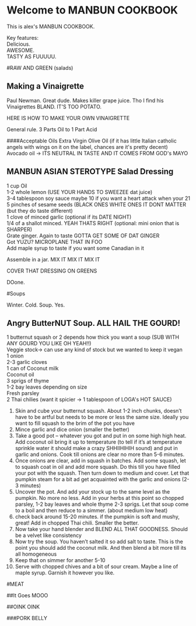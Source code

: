 # Welcome to MANBUN COOKBOOK  

This is alex's MANBUN COOKBOOK.   

Key features:  
Delicious.   
AWESOME.   
TASTY AS FUUUUU.   

#RAW AND GREEN (salads)   

## Making a Vinaigrette  

Paul Newman. Great dude. Makes killer grape juice. Tho I find his Vinaigrettes BLAND. IT'S TOO POTATO.   

HERE IS HOW TO MAKE YOUR OWN VINAIGRETTE   

General rule. 3 Parts Oil to 1 Part Acid   

####Acceptable Oils 
Extra Virgin Olive Oil (if it has little Italian catholic angels with wings on it on the label, chances are it's pretty decent)  
Avocado oil -> ITS NEUTRAL IN TASTE AND IT COMES FROM GOD's MAYO   

## MANBUN ASIAN STEROTYPE Salad Dressing 

1 cup Oil   
1-2 whole lemon (USE YOUR HANDS TO SWEEZEE dat juice)  
3-4 tablespoon soy sauce maybe 10 if you want a heart attack when your 21   
5 pinches of sesame seeds (BLACK ONES WHITE ONES IT DONT MATTER (but they do taste different)    
1 clove of minced garlic (optional if its DATE NIGHT)  
1/4 of a shallot minced. YEAH THATS RIGHT (optional: mini onion that is SHARPER)  
Grate ginger. Again to taste GOTTA GET SOME OF DAT GINGER  
Got YUZU? MICROPLANE THAT IN FOO   
Add maple syrup to taste if you want some Canadian in it   


Assemble in a jar. MIX IT MIX IT MIX IT   

COVER THAT DRESSING ON GREENS 

DOone. 

#Soups

Winter. Cold. Soup. Yes. 

## Angry ButterNUT Soup. ALL HAIL THE GOURD! 

1 butternut squash or 2 depends how thick you want a soup (SUB WITH ANY GOURD YOU LIKE OH YEAH!!)   
Veggie stock-> can use any kind of stock but we wanted to keep it vegan   
1 onion   
2-3 garlic cloves  
1 can of Coconut milk  
Coconut oil   
3 sprigs of thyme   
1-2 bay leaves depending on size  
Fresh parsley   
2 Thai chilies (want it spicier -> 1 tablespoon of LOGA's HOT SAUCE)  

1.	Skin and cube your butternut squash. About 1-2 inch chunks, doesn’t have to be artful but needs to be more or less the same size.  Ideally you want to fill squash to the brim of the pot you have 
2.	Mince garlic and dice onion (smaller the better) 
3.	Take a good pot – whatever you got and put in on some high high heat. Add coconut oil bring it up to temperature (to tell if it’s at temperature sprinkle water it should make a crazy SHHIIHIHIH sound) and put in garlic and onions. Cook till onions are clear no more than 5-6 minutes.
4.	Once onions are clear, add in squash in batches. Add some squash, let to squash coat in oil and add more squash. Do this till you have filled your pot with the squash. Then turn down to medium and cover. Let that pumpkin steam for a bit ad get acquainted with the garlic and onions (2-3 minutes) 
5.	Uncover the pot. And add your stock up to the same level as the pumpkin. No more no less.  Add in your herbs at this point so chopped parsley, 1-2 bay leaves and whole thyme 2-3 sprigs. Let that soup come to a boil and then reduce to a simmer. (about medium low heat) 
6.	check back around 15-20 minutes. if the pumpkin is soft and mushy, great! Add in chopped Thai chili. Smaller the better. 
7.	Now take your hand blender and BLEND ALL THAT GOODNESS. Should be a velvet like consistency
8.	Now try the soup. You haven’t salted it so add salt to taste.  This is the point you should add the coconut milk. And then blend a bit more till its all homogeneous 
9.	Keep that on simmer for another 5-10 
10.	Serve with chopped chives and a bit of sour cream. Maybe a line of maple syrup. Garnish it however you like. 


#MEAT 

##It Goes MOOO


##OINK OINK 

###PORK BELLY 



